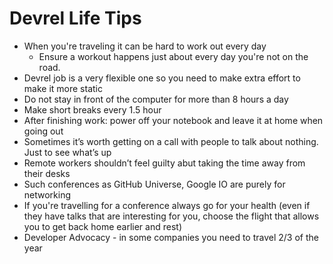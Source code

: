 # Devrel Life Tips

- When you're traveling it can be hard to work out every day
  - Ensure a workout happens just about every day you're not on the road.
- Devrel job is a very flexible one so you need to make extra effort to make it more static
- Do not stay in front of the computer for more than 8 hours a day
- Make short breaks every 1.5 hour
- After finishing work: power off your notebook and leave it at home when going out
- Sometimes it’s worth getting on a call with people to talk about nothing. Just to see what’s up
- Remote workers shouldn’t feel guilty abut taking the time away from their desks
- Such conferences as GitHub Universe, Google IO are purely for networking
- If you're travelling for a conference always go for your health (even if they have talks that are interesting for you, choose the flight that allows you to get back home earlier and rest)
- Developer Advocacy - in some companies you need to travel 2/3 of the year
